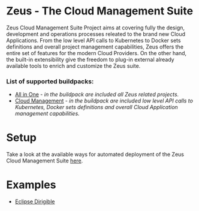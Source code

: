 # Zeus - The Cloud Management Suite

Zeus Cloud Management Suite Project aims at covering fully the design, development and operations processes 
releated to the brand new Cloud Applications.
From the low level API calls to Kubernetes to Docker sets definitions and overall project management capabilities,
Zeus offers the entire set of features for the modern Cloud Providers. On the other hand, the built-in extensibility
give the freedom to plug-in external already available tools to enrich and customize the Zeus suite.

### List of supported buildpacks:
- [All in One](https://github.com/dirigiblelabs/zeus) - *in the buildpack are included all Zeus related projects.*
- [Cloud Management](https://github.com/dirigiblelabs/zeus_cloud_management_pack) - *in the buildpack are included low level API calls to Kubernetes, Docker sets definitions and overall Cloud Application management capabilities.*

# Setup

Take a look at the available ways for automated deployment of the Zeus Cloud Management Suite [here](https://github.com/dirigiblelabs/zeus_setup).

# Examples
- [Eclipse Dirigible](https://github.com/dirigiblelabs/zeus/blob/master/zeus/WikiContent/examples/dirigible.md)
